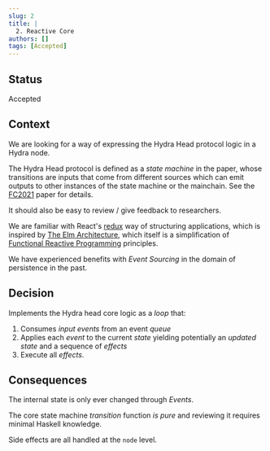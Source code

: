 ```yaml
---
slug: 2
title: | 
  2. Reactive Core
authors: []
tags: [Accepted]
---
```


## Status

Accepted

## Context

We are looking for a way of expressing the Hydra Head protocol logic in a Hydra node.

The Hydra Head protocol is defined as a _state machine_ in the paper, whose transitions are inputs that come from different sources which can emit outputs to other instances of the state machine or the mainchain. See the [FC2021](https://iohk.io/en/research/library/papers/hydrafast-isomorphic-state-channels/) paper for details.

It should also be easy to review / give feedback to researchers.

We are familiar with React's [redux](https://react-redux.js.org/) way of structuring applications, which is inspired by [The Elm Architecture](https://guide.elm-lang.org/architecture/), which itself is a simplification of [Functional Reactive Programming](https://en.wikipedia.org/wiki/Functional_reactive_programming) principles.

We have experienced benefits with _Event Sourcing_ in the domain of persistence in the past.

## Decision

Implements the Hydra head core logic as a _loop_ that:
1. Consumes _input events_ from an event _queue_
2. Applies each _event_ to the current _state_ yielding potentially an _updated state_ and a sequence of _effects_
3. Execute all _effects_.

## Consequences

The internal state is only ever changed through _Events_.

The core state machine _transition_ function _is pure_ and reviewing it requires minimal Haskell knowledge.

Side effects are all handled at the `node` level.
